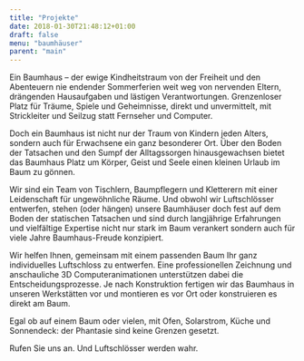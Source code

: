 ```yaml
---
title: "Projekte"
date: 2018-01-30T21:48:12+01:00
draft: false
menu: "baumhäuser"
parent: "main"
---
```


Ein Baumhaus – der ewige Kindheitstraum von der Freiheit und den Abenteuern nie endender Sommerferien weit weg von nervenden Eltern, drängenden Hausaufgaben und lästigen Verantwortungen. Grenzenloser Platz für Träume, Spiele und Geheimnisse, direkt und unvermittelt, mit Strickleiter und Seilzug statt Fernseher und Computer.

Doch ein Baumhaus ist nicht nur der Traum von Kindern jeden Alters, sondern auch für Erwachsene ein ganz besonderer Ort. Über den Boden der Tatsachen und den Sumpf der Alltagssorgen hinausgewachsen bietet das Baumhaus Platz um Körper, Geist und Seele einen kleinen Urlaub im Baum zu gönnen.

Wir sind ein Team von Tischlern, Baumpflegern und Kletterern mit einer Leidenschaft für ungewöhnliche Räume. Und obwohl wir Luftschlösser entwerfen, stehen (oder hängen) unsere Baumhäuser doch fest auf dem Boden der statischen Tatsachen und sind durch langjährige Erfahrungen und vielfältige Expertise nicht nur stark im Baum verankert sondern auch für viele Jahre Baumhaus-Freude konzipiert.

Wir helfen Ihnen, gemeinsam mit einem passenden Baum Ihr ganz individuelles Luftschloss zu entwerfen. Eine professionellen Zeichnung und anschauliche 3D Computeranimationen unterstützen dabei die Entscheidungsprozesse. Je nach Konstruktion fertigen wir das Baumhaus in unseren Werkstätten vor und montieren es vor Ort oder konstruieren es direkt am Baum.

Egal ob auf einem Baum oder vielen, mit Ofen, Solarstrom, Küche und Sonnendeck: der Phantasie sind keine Grenzen gesetzt.

Rufen Sie uns an.
Und Luftschlösser werden wahr.
